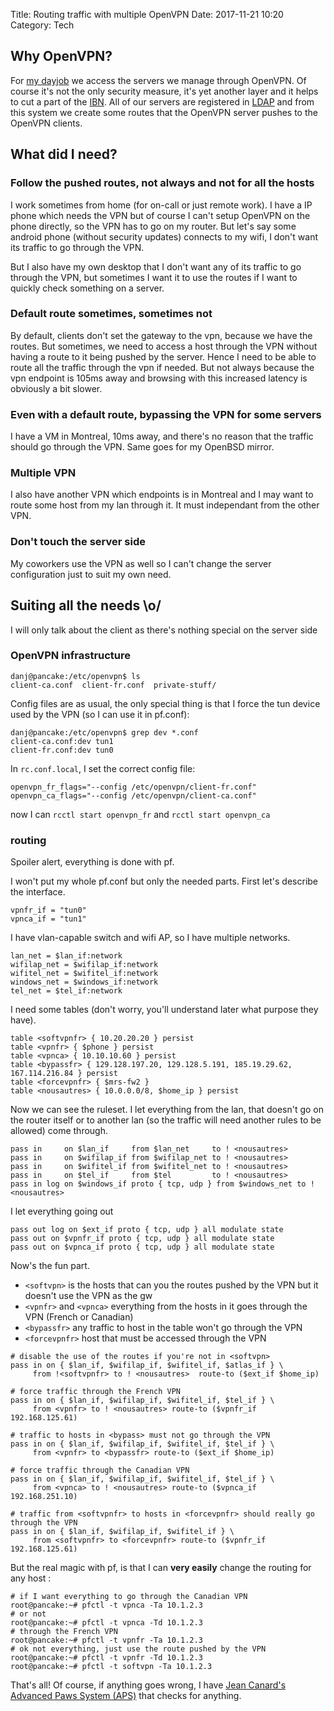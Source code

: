 Title: Routing traffic with multiple OpenVPN
Date: 2017-11-21 10:20
Category: Tech


## Why OpenVPN?

For [my dayjob](https://evolix.ca/en) we access the servers we manage
through OpenVPN. Of course it's not the only security measure, it's
yet another layer and it helps to cut a part of the
[IBN](https://en.wikipedia.org/wiki/Internet_background_noise). All of
our servers are registered in
[LDAP](https://en.wikipedia.org/wiki/Lightweight_Directory_Access_Protocol)
and from this system we create some routes that the OpenVPN server
pushes to the OpenVPN clients.

## What did I need?

### Follow the pushed routes, not always and not for all the hosts

I work sometimes from home (for on-call or just remote work). I have a
IP phone which needs the VPN but of course I can't setup OpenVPN on
the phone directly, so the VPN has to go on my router. But let's say
some android phone (without security updates) connects to my wifi, I
don't want its traffic to go through the VPN.

But I also have my own desktop that I don't want any of its traffic to
go through the VPN, but sometimes I want it to use the routes if I
want to quickly check something on a server.

### Default route sometimes, sometimes not

By default, clients don't set the gateway to the vpn, because we
have the routes. But sometimes, we need to access a host through the
VPN without having a route to it being pushed by the server. Hence I
need to be able to route all the traffic through the vpn if
needed. But not always because the vpn endpoint is 105ms away and
browsing with this increased latency is obviously a bit slower.

### Even with a default route, bypassing the VPN for some servers

I have a VM in Montreal, 10ms away, and there's no reason that the
traffic should go through the VPN. Same goes for my OpenBSD mirror.

### Multiple VPN

I also have another VPN which endpoints is in Montreal and I may want
to route some host from my lan through it. It must independant from
the other VPN.

### Don't touch the server side

My coworkers use the VPN as well so I can't change the server
configuration just to suit my own need.

## Suiting all the needs \o/

I will only talk about the client as there's nothing special on the
server side

### OpenVPN infrastructure

~~~
danj@pancake:/etc/openvpn$ ls
client-ca.conf  client-fr.conf  private-stuff/
~~~

Config files are as usual, the only special thing is that I force
the tun device used by the VPN (so I can use it in pf.conf):

~~~
danj@pancake:/etc/openvpn$ grep dev *.conf
client-ca.conf:dev tun1
client-fr.conf:dev tun0
~~~

In `rc.conf.local`, I set the correct config file:

~~~
openvpn_fr_flags="--config /etc/openvpn/client-fr.conf"
openvpn_ca_flags="--config /etc/openvpn/client-ca.conf"
~~~

now I can `rcctl start openvpn_fr` and `rcctl start openvpn_ca`

### routing

Spoiler alert, everything is done with pf.

I won't put my whole pf.conf but only the needed parts. First let's
describe the interface.

~~~
vpnfr_if = "tun0"
vpnca_if = "tun1"
~~~

I have vlan-capable switch and wifi AP, so I have multiple networks.

~~~
lan_net = $lan_if:network
wifilap_net = $wifilap_if:network
wifitel_net = $wifitel_if:network
windows_net = $windows_if:network
tel_net = $tel_if:network
~~~

I need some tables (don't worry, you'll understand later what purpose
they have).

~~~
table <softvpnfr> { 10.20.20.20 } persist
table <vpnfr> { $phone } persist
table <vpnca> { 10.10.10.60 } persist
table <bypassfr> { 129.128.197.20, 129.128.5.191, 185.19.29.62, 167.114.216.84 } persist
table <forcevpnfr> { $mrs-fw2 }
table <nousautres> { 10.0.0.0/8, $home_ip } persist
~~~

Now we can see the ruleset. I let everything from the lan, that doesn't
go on the router itself or to another lan (so the traffic will need
another rules to be allowed) come through.

~~~
pass in     on $lan_if     from $lan_net     to ! <nousautres>
pass in     on $wifilap_if from $wifilap_net to ! <nousautres>
pass in     on $wifitel_if from $wifitel_net to ! <nousautres>
pass in     on $tel_if     from $tel         to ! <nousautres>
pass in log on $windows_if proto { tcp, udp } from $windows_net to ! <nousautres>
~~~

I let everything going out

~~~
pass out log on $ext_if proto { tcp, udp } all modulate state
pass out on $vpnfr_if proto { tcp, udp } all modulate state
pass out on $vpnca_if proto { tcp, udp } all modulate state
~~~

Now's the fun part.

* `<softvpn>` is the hosts that can you the routes pushed by the VPN but
it doesn't use the VPN as the gw
* `<vpnfr>` and `<vpnca>` everything from the hosts in it goes through
the VPN (French or Canadian)
* `<bypassfr>` any traffic to host in the table won't go through the VPN
* `<forcevpnfr>` host that must be accessed through the VPN


~~~
# disable the use of the routes if you're not in <softvpn>
pass in on { $lan_if, $wifilap_if, $wifitel_if, $atlas_if } \
     from !<softvpnfr> to ! <nousautres>  route-to ($ext_if $home_ip)

# force traffic through the French VPN
pass in on { $lan_if, $wifilap_if, $wifitel_if, $tel_if } \
     from <vpnfr> to ! <nousautres> route-to ($vpnfr_if 192.168.125.61)

# traffic to hosts in <bypass> must not go through the VPN
pass in on { $lan_if, $wifilap_if, $wifitel_if, $tel_if } \
     from <vpnfr> to <bypassfr> route-to ($ext_if $home_ip)

# force traffic through the Canadian VPN
pass in on { $lan_if, $wifilap_if, $wifitel_if, $tel_if } \
     from <vpnca> to ! <nousautres> route-to ($vpnca_if 192.168.251.10)

# traffic from <softvpnfr> to hosts in <forcevpnfr> should really go through the VPN
pass in on { $lan_if, $wifilap_if, $wifitel_if } \
     from <softvpnfr> to <forcevpnfr> route-to ($vpnfr_if 192.168.125.61)

~~~

But the real magic with pf, is that I can **very easily** change the
routing for any host :

~~~
# if I want everything to go through the Canadian VPN
root@pancake:~# pfctl -t vpnca -Ta 10.1.2.3
# or not
root@pancake:~# pfctl -t vpnca -Td 10.1.2.3
# through the French VPN
root@pancake:~# pfctl -t vpnfr -Ta 10.1.2.3
# ok not everything, just use the route pushed by the VPN
root@pancake:~# pfctl -t vpnfr -Td 10.1.2.3
root@pancake:~# pfctl -t softvpn -Ta 10.1.2.3
~~~

That's all! Of course, if anything goes wrong, I have
[Jean Canard's Advanced Paws System (APS)](https://chown.me/iota/pics/IMG_0551.JPG)
that checks for anything.
